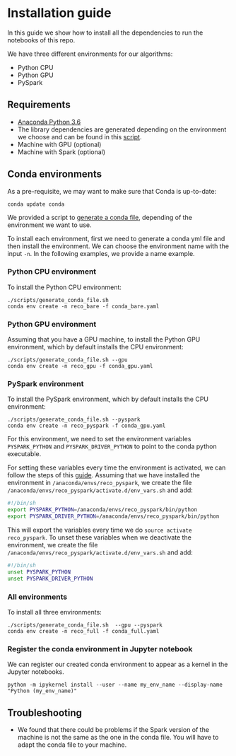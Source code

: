 # Installation guide

In this guide we show how to install all the dependencies to run the notebooks of this repo. 

We have three different environments for our algorithms:
* Python CPU
* Python GPU
* PySpark

## Requirements

- [Anaconda Python 3.6](https://conda.io/miniconda.html)
- The library dependencies are generated depending on the environment we choose and can be found in this [script](scripts/generate_conda_file.sh).
- Machine with GPU (optional)
- Machine with Spark (optional)

## Conda environments

As a pre-requisite, we may want to make sure that Conda is up-to-date:

    conda update conda

We provided a script to [generate a conda file](scripts/generate_conda_file.sh), depending of the environment we want to use.

To install each environment, first we need to generate a conda yml file and then install the environment. We can choose the environment name with the input `-n`. In the following examples, we provide a name example.

### Python CPU environment

To install the Python CPU environment:

    ./scripts/generate_conda_file.sh
    conda env create -n reco_bare -f conda_bare.yaml 

### Python GPU environment

Assuming that you have a GPU machine, to install the Python GPU environment, which by default installs the CPU environment:

    ./scripts/generate_conda_file.sh --gpu
    conda env create -n reco_gpu -f conda_gpu.yaml 

### PySpark environment

To install the PySpark environment, which by default installs the CPU environment:

    ./scripts/generate_conda_file.sh --pyspark
    conda env create -n reco_pyspark -f conda_gpu.yaml

For this environment, we need to set the environment variables `PYSPARK_PYTHON` and `PYSPARK_DRIVER_PYTHON` to point to the conda python executable. 

For setting these variables every time the environment is activated, we can follow the steps of this [guide](https://conda.io/docs/user-guide/tasks/manage-environments.html#macos-and-linux). Assuming that we have installed the environment in `/anaconda/envs/reco_pyspark`, we create the file `/anaconda/envs/reco_pyspark/activate.d/env_vars.sh` and add:

```bash
#!/bin/sh
export PYSPARK_PYTHON=/anaconda/envs/reco_pyspark/bin/python
export PYSPARK_DRIVER_PYTHON=/anaconda/envs/reco_pyspark/bin/python
```

This will export the variables every time we do `source activate reco_pyspark`. To unset these variables when we deactivate the environment, we create the file `/anaconda/envs/reco_pyspark/activate.d/env_vars.sh` and add:

```bash
#!/bin/sh
unset PYSPARK_PYTHON
unset PYSPARK_DRIVER_PYTHON
```

### All environments

To install all three environments:

    ./scripts/generate_conda_file.sh  --gpu --pyspark
    conda env create -n reco_full -f conda_full.yaml

### Register the conda environment in Jupyter notebook

We can register our created conda environment to appear as a kernel in the Jupyter notebooks. 

    python -m ipykernel install --user --name my_env_name --display-name "Python (my_env_name)"

## Troubleshooting

* We found that there could be problems if the Spark version of the machine is not the same as the one in the conda file. You will have to adapt the conda file to your machine. 

